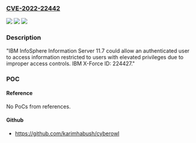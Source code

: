 ### [CVE-2022-22442](https://cve.mitre.org/cgi-bin/cvename.cgi?name=CVE-2022-22442)
![](https://img.shields.io/static/v1?label=Product&message=IBM%20InfoSphere%20Information%20Server&color=blue)
![](https://img.shields.io/static/v1?label=Version&message=n%2Fa&color=blue)
![](https://img.shields.io/static/v1?label=Vulnerability&message=Information%20Disclosure&color=brighgreen)

### Description

"IBM InfoSphere Information Server 11.7 could allow an authenticated user to access information restricted to users with elevated privileges due to improper access controls. IBM X-Force ID: 224427."

### POC

#### Reference
No PoCs from references.

#### Github
- https://github.com/karimhabush/cyberowl

